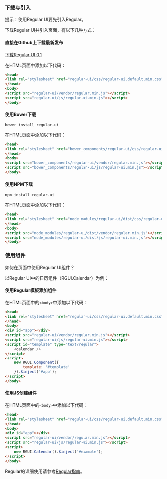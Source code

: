 ### 下载与引入

<div class="u-message u-message-info">
    <i class="message_icon u-icon u-icon-info-circle"></i> 提示：使用Regular UI要先引入Regular。
</div>

下载Regular UI并引入页面，有以下几种方式：

#### 直接在Github上下载最新发布

<a class="u-btn u-btn-primary u-btn-lg" target="_blank" href="https://github.com/rainfore/regular-ui-bower/releases/latest">下载Regular UI 0.1</a>

在HTML页面中添加以下代码：

```html
<head>
<link rel="stylesheet" href="regular-ui/css/regular-ui.default.min.css">
</head>
<body>
<script src="regular-ui/vendor/regular.min.js"></script>
<script src="regular-ui/js/regular-ui.min.js"></script>
</body>
```

#### 使用Bower下载

```shell
bower install regular-ui
```

在HTML页面中添加以下代码：

```html
<head>
<link rel="stylesheet" href="bower_components/regular-ui/css/regular-ui.default.min.css">
</head>
<body>
<script src="bower_components/regular-ui/vendor/regular.min.js"></script>
<script src="bower_components/regular-ui/js/regular-ui.min.js"></script>
</body>
```

#### 使用NPM下载

```shell
npm install regular-ui
```

在HTML页面中添加以下代码：

```html
<head>
<link rel="stylesheet" href="node_modules/regular-ui/dist/css/regular-ui.default.min.css">
</head>
<body>
<script src="node_modules/regular-ui/dist/vendor/regular.min.js"></script>
<script src="node_modules/regular-ui/dist/js/regular-ui.min.js"></script>
</body>
```

### 使用组件

如何在页面中使用Regular UI组件？

以Regular UI中的日历组件（RGUI.Calendar）为例：

#### 使用Regular模板添加组件

在HTML页面中的`<body>`中添加以下代码：

```html
<head>
<link rel="stylesheet" href="regular-ui/css/regular-ui.default.min.css">
</head>
<body>
<div id="app"></div>
<script src="regular-ui/vendor/regular.min.js"></script>
<script src="regular-ui/js/regular-ui.min.js"></script>
<script id="template" type="text/regular">
    <calendar />
</script>
<script>
    new RGUI.Component({
        template: '#template'
    }).$inject('#app');
</script>
</body>
```

#### 使用JS创建组件

在HTML页面中的`<body>`中添加以下代码：

```html
<head>
<link rel="stylesheet" href="regular-ui/css/regular-ui.default.min.css">
</head>
<body>
<div id="app"></div>
<script src="regular-ui/vendor/regular.min.js"></script>
<script src="regular-ui/js/regular-ui.min.js"></script>
<script>
    new RGUI.Calendar().$inject('#example');
</script>
</body>
```

Regular的详细使用请参考[Regular指南](http://regularjs.github.io/guide/zh/)。



[latest]: https://github.com/rainfore/regular-ui-bower/releases/latest